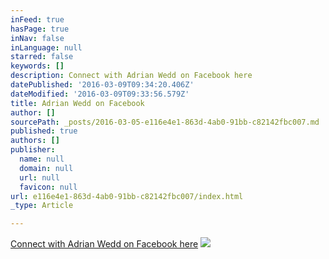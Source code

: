 ```yaml
---
inFeed: true
hasPage: true
inNav: false
inLanguage: null
starred: false
keywords: []
description: Connect with Adrian Wedd on Facebook here
datePublished: '2016-03-09T09:34:20.406Z'
dateModified: '2016-03-09T09:33:56.579Z'
title: Adrian Wedd on Facebook
author: []
sourcePath: _posts/2016-03-05-e116e4e1-863d-4ab0-91bb-c82142fbc007.md
published: true
authors: []
publisher:
  name: null
  domain: null
  url: null
  favicon: null
url: e116e4e1-863d-4ab0-91bb-c82142fbc007/index.html
_type: Article

---
```

[Connect with Adrian Wedd on Facebook here][0]
![](https://the-grid-user-content.s3-us-west-2.amazonaws.com/a504da0c-a78f-4cbf-b0df-5d5d003e06de.png)

[0]: https://facebook.com/adrianwedd